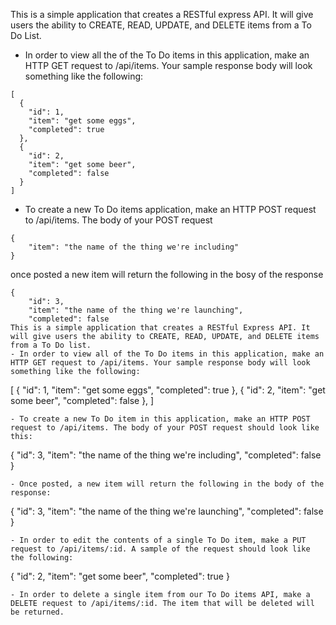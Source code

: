 This is a simple application that creates a RESTful express API. It will give users the ability to CREATE, READ, UPDATE, and DELETE items from a To Do List.

- In order to view all the of the To Do items in this application, make an HTTP GET request to /api/items. Your sample response body will look something like the following:

```
[
  {
    "id": 1,
    "item": "get some eggs",
    "completed": true
  },
  {
    "id": 2,
    "item": "get some beer",
    "completed": false
  }
]
```

- To create a new To Do items application, make an HTTP POST request to /api/items. The body of your POST request

```
{
    "item": "the name of the thing we're including"
}
```

once posted a new item will return the following in the bosy of the response

```
{
	"id": 3,
	"item": "the name of the thing we're launching",
	"completed": false
This is a simple application that creates a RESTful Express API. It will give users the ability to CREATE, READ, UPDATE, and DELETE items from a To Do list.
- In order to view all of the To Do items in this application, make an HTTP GET request to /api/items. Your sample response body will look something like the following:
```

[
{
"id": 1,
"item": "get some eggs",
"completed": true
},
{
"id": 2,
"item": "get some beer",
"completed": false
},
]

```
- To create a new To Do item in this application, make an HTTP POST request to /api/items. The body of your POST request should look like this:
```

{
"id": 3,
"item": "the name of the thing we're including",
"completed": false
}

```
- Once posted, a new item will return the following in the body of the response:
```

{
"id": 3,
"item": "the name of the thing we're launching",
"completed": false
}

```
- In order to edit the contents of a single To Do item, make a PUT request to /api/items/:id. A sample of the request should look like the following:
```

{
"id": 2,
"item": "get some beer",
"completed": true
}

```
- In order to delete a single item from our To Do items API, make a DELETE request to /api/items/:id. The item that will be deleted will be returned.
```
